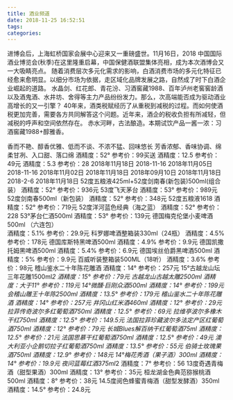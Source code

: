 ```yaml
---
title: 酒业频道
date: 2018-11-25 16:52:51
tags: 
categories: 
---
```

进博会后，上海虹桥国家会展中心迎来又一重磅盛世。11月16日，2018 中国国际酒业博览会(秋季)在这里隆重启幕，中国保健酒联盟集体亮相，成为本次酒博会又一大吸睛亮点。
随着消费层次多元化需求的影响，白酒消费市场的多元化特征已经愈来愈明显。以细分市场为依据，走区域化品牌发展之路，自然成了时下白酒企业崛起的道路。
水晶剑、红花郎、青花汾、习酒窖藏1988、百年泸州老窖窖龄酒以及酒鬼酒、水井坊、舍得等主力产品纷纷发力。那么，次高端能否成为驱动酒业高增长的又一引擎？
40年来，酒类税赋经历了从重税到减税的过程。而如何使酒税更加完善，需要各方共同解答这个问题。近年来，酒企的税收负担有所减轻，但减税的呼声和空间依然存在。
赤水河畔，古法酿造。本期试饮产品一酱一浓：习酒窖藏1988+醇雅香。
<!-- more -->
香而不艳、醇香优雅、低而不谈、不浓不猛、回味悠长
芳香浓郁、香味协调、绵柔甘冽、入口甜、落口绵
酒精度：52°
参考价：99买送
酒精度：12.5
参考价：49元
酒精度：5.3
参考价：28
2018年11月18日 
2018-11-16
2018年11月05日 
2018-11-16
2018年11月02日 
2018年11月18日 
2018年09月10日 
2018年11月18日 
2018-2-6
2018年11月18日 
52度五粮液425ml+52度剑南春(新包装)500ml(组合装）
酒精度：52°
参考价：936元
53度飞天茅台
酒精度：53°
参考价：989元
52度剑南春500ml（新包装）
酒精度：52°
参考价：348元
52度五粮液1618
酒精度：52°
参考价：719元
52度洋河蓝色经典（海之蓝）
酒精度：52°
参考价：228
53°茅台仁酒500ml
酒精度：53°
参考价：139元
德国梅克伦堡小麦啤酒500ml （六连包）  
酒精度：5.1%
参考价：29.9元
科罗娜啤酒整箱装330ml（24瓶）
酒精度：4.5%
参考价：178元
德国库斯特黑啤酒500ml
酒精度：4.9%
参考价：9.9元
德国凯撒托姆黑啤酒500ml
酒精度：5.4%
参考价：6.9元
德国埃丝伯爵黑啤酒500ml
酒精度：5%
参考价：9.9元
百威听装整箱装500ML（18听）
酒精度：3.6%
参考价：98元
稽山鉴水二十年陈花雕酒
酒精度：14°
参考价：257元
15°古越龙山坛三年花雕1500ml*2
酒精度：15°
参考价：79元
古越龙山古越太雕2500ml
酒精度：大于11°
参考价：119元
14°微醺·巨刚众酒500ml
酒精度：14°
参考价：199元
会稽山雕王十年陈2500ml
酒精度：13.5°
参考价：179元
稽山鉴水二十年陈花雕酒
酒精度：14°
参考价：257元
井冈山红米酒460ml
酒精度：12°
参考价：29元
拉菲传奇波尔多红葡萄酒750ml
酒精度：12.5°
参考价：69元
拉维亭波尔多橡木干红750ml
酒精度：12.5°
参考价：149.5元
法国拉菲珍藏波尔多法定产区红葡萄酒750ml
酒精度：12°
参考价：79元
长城Blues解百纳干红葡萄酒75ml
酒精度：12.5°
参考价：21元
法国思慕干红葡萄酒750ml
酒精度：12.5°
参考价：49元
澳大利亚小企鹅切拉子红葡萄酒750ml
酒精度：13.5°
参考价：55元
伯骑士玫瑰果酒750ml
酒精度：12.9°
参考价：148元
14°梅花秀酒（果子酒）300ml
酒精度：14°
参考价：19.9元
夜问蓝莓红酒375ml*2
酒精度：7°
参考价：56
13度奇遇青梅酒（甜型果酒）300ml
酒精度：13°
参考价：35元
桓龙湖金色典范猕猴桃酒500ml 
酒精度：8°
参考价：38元
14.5度阅色蜂蜜青梅酒（甜型发酵酒）350ml
酒精度：14.5°
参考价：24.8元
